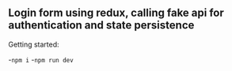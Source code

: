## Login form using redux, calling fake api for authentication and state persistence

Getting started:

-```npm i```
-```npm run dev```
